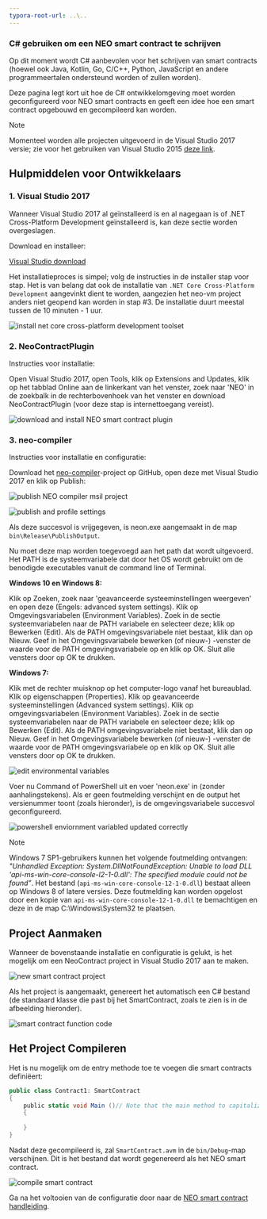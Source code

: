 ```yaml
---
typora-root-url: ..\..
---
```


### C# gebruiken om een NEO smart contract te schrijven

Op dit moment wordt C# aanbevolen voor het schrijven van smart contracts (hoewel ook Java, Kotlin, Go, C/C++, Python, JavaScript en andere programmeertalen ondersteund worden of zullen worden).

Deze pagina legt kort uit hoe de C# ontwikkelomgeving moet worden geconfigureerd voor NEO smart contracts en geeft een idee hoe een smart contract opgebouwd en gecompileerd kan worden.

> [!Note]
> Momenteel worden alle projecten uitgevoerd in de Visual Studio 2017 versie; zie voor het gebruiken van Visual Studio 2015 [deze link](getting-started-2015.md).

## Hulpmiddelen voor Ontwikkelaars

### 1. Visual Studio 2017

Wanneer Visual Studio 2017 al geïnstalleerd is en al nagegaan is of .NET Cross-Platform Development geïnstalleerd is, kan deze sectie worden overgeslagen. 

Download en installeer:

[Visual Studio download](https://www.visualstudio.com/products/visual-studio-community-vs)

Het installatieproces is simpel; volg de instructies in de installer stap voor stap. Het is van belang dat ook de installatie van `.NET Core Cross-Platform Development` aangevinkt dient te worden, aangezien het neo-vm project anders niet geopend kan worden in stap #3. De installatie duurt meestal tussen de 10 minuten - 1 uur.

![install net core cross-platform development toolset](/assets/install_core_cross_platform_development_toolset.png)

### 2. NeoContractPlugin

Instructies voor installatie:

Open Visual Studio 2017, open Tools, klik op Extensions and Updates, klik op het tabblad Online aan de linkerkant van het venster, zoek naar 'NEO' in de zoekbalk in de rechterbovenhoek van het venster en download NeoContractPlugin (voor deze stap is internettoegang vereist).

![download and install NEO smart contract plugin](/assets/download_and_install_smart_contract_plugin.png)

### 3. neo-compiler

Instructies voor installatie en configuratie:

Download het [neo-compiler](https://github.com/neo-project/neo-compiler)-project op GitHub, open deze met Visual Studio 2017 en klik op Publish:

![publish NEO compiler msil project](/assets/publish_neo_compiler_msil_project.png)

![publish and profile settings](/assets/publish_and_profile_settings.png)

Als deze succesvol is vrijgegeven, is neon.exe aangemaakt in de map `bin\Release\PublishOutput`.

Nu moet deze map worden toegevoegd aan het path dat wordt uitgevoerd. Het PATH is de systeemvariabele dat door het OS wordt gebruikt om de benodigde executables vanuit de command line of Terminal.

**Windows 10 en Windows 8:**
  
  Klik op Zoeken, zoek naar 'geavanceerde systeeminstellingen weergeven' en open deze (Engels: advanced system settings).
  Klik op Omgevingsvariabelen (Environment Variables). Zoek in de sectie systeemvariabelen naar de PATH variabele en selecteer deze; klik op Bewerken (Edit). Als de PATH omgevingsvariabele niet bestaat, klik dan op Nieuw.
  Geef in het Omgevingsvariabele bewerken (of nieuw-) -venster de waarde voor de PATH omgevingsvariabele op en klik op OK. Sluit alle vensters door op OK te drukken.
  
**Windows 7:**

  Klik met de rechter muisknop op het computer-logo vanaf het bureaublad.
  Klik op eigenschappen (Properties).
  Klik op geavanceerde systeeminstellingen (Advanced system settings).
  Klik op omgevingsvariabelen (Environment Variables). Zoek in de sectie systeemvariabelen naar de PATH variabele en selecteer deze; klik op Bewerken (Edit). Als de PATH omgevingsvariabele niet bestaat, klik dan op Nieuw.
  Geef in het Omgevingsvariabele bewerken (of nieuw-) -venster de waarde voor de PATH omgevingsvariabele op en klik op OK. Sluit alle vensters door op OK te drukken.

![edit environmental variables](/assets/edit_environmental_variables.png)

Voer nu Command of PowerShell uit en voer 'neon.exe' in (zonder aanhalingstekens). Als er geen foutmelding verschijnt en de output het versienummer toont (zoals hieronder), is de omgevingsvariabele succesvol geconfigureerd.

![powershell enviornment variabled updated correctly](/assets/powershell_enviornment_variabled_updated_correctly.png)


> [!Note]
> Windows 7 SP1-gebruikers kunnen het volgende foutmelding ontvangen: *"Unhandled Exception: System.DllNotFoundException: Unable to load DLL 'api-ms-win-core-console-l2-1-0.dll': The specified module could not be found"*. Het bestand (`api-ms-win-core-console-12-1-0.dll`) bestaat alleen op Windows 8 of latere versies. Deze foutmelding kan worden opgelost door een kopie van `api-ms-win-core-console-12-1-0.dll` te bemachtigen en deze in de map C:\Windows\System32 te plaatsen.

## Project Aanmaken

Wanneer de bovenstaande installatie en configuratie is gelukt, is het mogelijk om een NeoContract project in Visual Studio 2017 aan te maken.

![new smart contract project](/assets/new_smart_contract_project.png)

Als het project is aangemaakt, genereert het automatisch een C# bestand (de standaard klasse die past bij het SmartContract, zoals te zien is in de afbeelding hieronder).

![smart contract function code](/assets/smart_contract_function_code.png)

## Het Project Compileren

Het is nu mogelijk om de entry methode toe te voegen die smart contracts definiëert:

```c#
public class Contract1: SmartContract
{
    public static void Main ()// Note that the main method to capitalize
    {
        
    }
}
```

Nadat deze gecompileerd is, zal `SmartContract.avm` in de `bin/Debug`-map verschijnen. Dit is het bestand dat wordt gegenereerd als het NEO smart contract.

![compile smart contract](/assets/compile_smart_contract.png)

Ga na het voltooien van de configuratie door naar de [NEO smart contract handleiding](tutorial.md).

